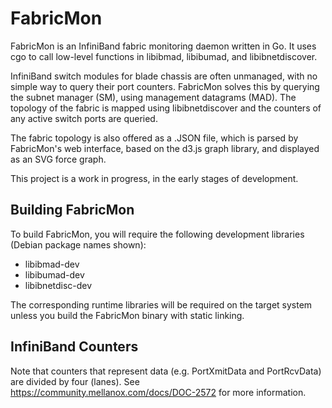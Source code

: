 FabricMon
=========

FabricMon is an InfiniBand fabric monitoring daemon written in Go. It uses cgo
to call low-level functions in libibmad, libibumad, and libibnetdiscover.

InfiniBand switch modules for blade chassis are often unmanaged, with no simple
way to query their port counters. FabricMon solves this by querying the subnet
manager (SM), using management datagrams (MAD). The topology of the fabric is
mapped using libibnetdiscover and the counters of any active switch ports
are queried.

The fabric topology is also offered as a .JSON file, which is parsed by
FabricMon's web interface, based on the d3.js graph library, and displayed as
an SVG force graph.

This project is a work in progress, in the early stages of development.

Building FabricMon
------------------
To build FabricMon, you will require the following development libraries
(Debian package names shown):

* libibmad-dev
* libibumad-dev
* libibnetdisc-dev

The corresponding runtime libraries will be required on the target system
unless you build the FabricMon binary with static linking.

InfiniBand Counters
-------------------
Note that counters that represent data (e.g. PortXmitData and PortRcvData) are
divided by four (lanes). See https://community.mellanox.com/docs/DOC-2572 for
more information.
